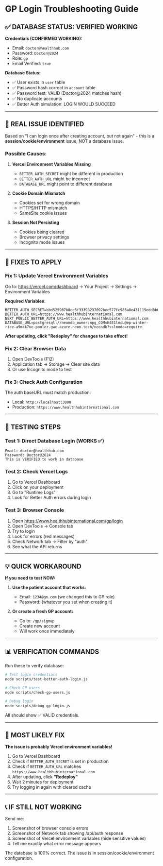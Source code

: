 # GP Login Troubleshooting Guide

## ✅ DATABASE STATUS: VERIFIED WORKING

**Credentials (CONFIRMED WORKING):**
- Email: `doctor@healthhub.com`
- Password: `Doctor@2024`
- Role: `gp`
- Email Verified: `true`

**Database Status:**
- ✅ User exists in `user` table
- ✅ Password hash correct in `account` table
- ✅ Password test: VALID (Doctor@2024 matches hash)
- ✅ No duplicate accounts
- ✅ Better Auth simulation: LOGIN WOULD SUCCEED

---

## 🚨 REAL ISSUE IDENTIFIED

Based on "I can login once after creating account, but not again" - this is a **session/cookie/environment** issue, NOT a database issue.

### Possible Causes:

1. **Vercel Environment Variables Missing**
   - `BETTER_AUTH_SECRET` might be different in production
   - `BETTER_AUTH_URL` might be incorrect
   - `DATABASE_URL` might point to different database

2. **Cookie Domain Mismatch**
   - Cookies set for wrong domain
   - HTTPS/HTTP mismatch
   - SameSite cookie issues

3. **Session Not Persisting**
   - Cookies being cleared
   - Browser privacy settings
   - Incognito mode issues

---

## 🔧 FIXES TO APPLY

### Fix 1: Update Vercel Environment Variables

Go to: https://vercel.com/dashboard → Your Project → Settings → Environment Variables

**Required Variables:**
```
BETTER_AUTH_SECRET=bbd525987b8ce5f33398237092bec577fc985a8e431115edd8b0429555e25140
BETTER_AUTH_URL=https://www.healthhubinternational.com
NEXT_PUBLIC_BETTER_AUTH_URL=https://www.healthhubinternational.com
DATABASE_URL=postgresql://neondb_owner:npg_CQMxK4E1lmcL@ep-winter-rice-a9mkk7ue-pooler.gwc.azure.neon.tech/neondb?sslmode=require
```

**After updating, click "Redeploy" for changes to take effect!**

### Fix 2: Clear Browser Data

1. Open DevTools (F12)
2. Application tab → Storage → Clear site data
3. Or use Incognito mode to test

### Fix 3: Check Auth Configuration

The auth baseURL must match production:
- Local: `http://localhost:3000`
- Production: `https://www.healthhubinternational.com`

---

## 🧪 TESTING STEPS

### Test 1: Direct Database Login (WORKS ✅)
```
Email: doctor@healthhub.com
Password: Doctor@2024
This is VERIFIED to work in database
```

### Test 2: Check Vercel Logs
1. Go to Vercel Dashboard
2. Click on your deployment
3. Go to "Runtime Logs"
4. Look for Better Auth errors during login

### Test 3: Browser Console
1. Open https://www.healthhubinternational.com/gp/login
2. Open DevTools → Console tab
3. Try to login
4. Look for errors (red messages)
5. Check Network tab → Filter by "auth"
6. See what the API returns

---

## 💡 QUICK WORKAROUND

**If you need to test NOW:**

1. **Use the patient account that works:**
   - Email: `1234@gm.com` (we changed this to GP role)
   - Password: (whatever you set when creating it)

2. **Or create a fresh GP account:**
   - Go to: `/gp/signup`
   - Create new account
   - Will work once immediately

---

## 📊 VERIFICATION COMMANDS

Run these to verify database:
```bash
# Test login credentials
node scripts/test-better-auth-login.js

# Check GP users
node scripts/check-gp-users.js

# Debug login
node scripts/debug-gp-login.js
```

All should show ✅ VALID credentials.

---

## 🎯 MOST LIKELY FIX

**The issue is probably Vercel environment variables!**

1. Go to Vercel Dashboard
2. Check if `BETTER_AUTH_SECRET` is set in production
3. Check if `BETTER_AUTH_URL` matches `https://www.healthhubinternational.com`
4. After updating, click **"Redeploy"**
5. Wait 2 minutes for deployment
6. Try logging in again with cleared cache

---

## 📞 IF STILL NOT WORKING

Send me:
1. Screenshot of browser console errors
2. Screenshot of Network tab showing /api/auth response
3. Screenshot of Vercel environment variables (hide sensitive values)
4. Tell me exactly what error message appears

The database is 100% correct. The issue is in session/cookie/environment configuration.
